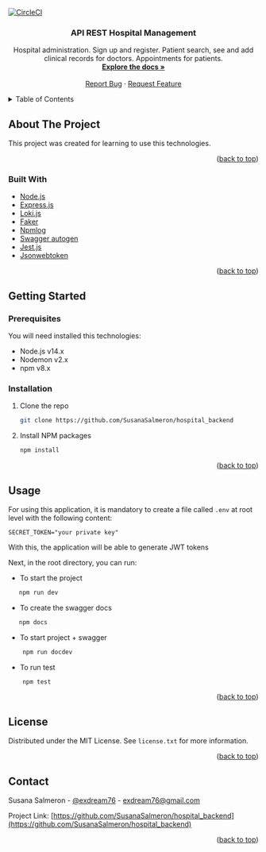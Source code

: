 
[![CircleCI](https://img.shields.io/circleci/build/github/SusanaSalmeron/hospital_backend/testing_circleci_badge)](https://app.circleci.com/pipelines/github/SusanaSalmeron/hospital_backend)

<div align="center">
<h3 align="center">API REST Hospital Management</h3>
<p align="center">
    Hospital administration. Sign up and register. Patient search, see and add clinical records for doctors. Appointments for patients.
    <br />
    <a href="https://github.com/SusanaSalmeron/hospital_backend"><strong>Explore the docs »</strong></a>
    <br />
    <br />
    <a href="https://github.com/SusanaSalmeron/hospital_backend/issues">Report Bug</a>
    ·
    <a href="https://github.com/SusanaSalmeron/hospital_backend/issues">Request Feature</a>
  </p>
</div>
<details>
  <summary>Table of Contents</summary>
  <ol>
    <li>
      <a href="#about-the-project">About The Project</a>
      <ul>
        <li><a href="#built-with">Built With</a></li>
      </ul>
    </li>
    <li>
      <a href="#getting-started">Getting Started</a>
      <ul>
        <li><a href="#prerequisites">Prerequisites</a></li>
        <li><a href="#installation">Installation</a></li>
      </ul>
    </li>
    <li><a href="#usage">Usage</a></li>
    <li><a href="#license">License</a></li>
    <li><a href="#contact">Contact</a></li>
    <li><a href="#acknowledgments">Acknowledgments</a></li>
  </ol>
</details>

## About The Project

This project was created for learning to use this technologies.

<p align="right">(<a href="#top">back to top</a>)</p>

### Built With

* [Node.js](https://nodejs.org/en/)
* [Express.js](https://expressjs.com/)
* [Loki.js](http://techfort.github.io/LokiJS/)
* [Faker](https://www.npmjs.com/package/faker)
* [Npmlog](https://github.com/npm/npmlog#readme)
* [Swagger autogen](https://github.com/davibaltar/swagger-autogen#readmehttps://svelte.dev/)
* [Jest.js](https://jestjs.io/)
* [Jsonwebtoken](https://github.com/auth0/node-jsonwebtoken#readme)


<p align="right">(<a href="#top">back to top</a>)</p>

## Getting Started

### Prerequisites
You will need installed this technologies:

* Node.js v14.x
* Nodemon v2.x
* npm v8.x
  
### Installation


1. Clone the repo
   ```sh
   git clone https://github.com/SusanaSalmeron/hospital_backend
   ```
2. Install NPM packages
   ```sh
   npm install
   ```

<p align="right">(<a href="#top">back to top</a>)</p>

## Usage

For using this application, it is mandatory to create a file called `.env` at root level with the following content:

```
SECRET_TOKEN="your private key"
```
With this, the application will be able to generate JWT tokens

Next, in the root directory, you can run:
* To start the project
```sh
   npm run dev
```

* To create the swagger docs
```sh
   npm docs
```

* To start project + swagger
```sh
    npm run docdev
```

* To run test
```sh
    npm test
```

<p align="right">(<a href="#top">back to top</a>)</p>

## License

Distributed under the MIT License. See `license.txt` for more information.

<p align="right">(<a href="#top">back to top</a>)</p>

## Contact

Susana Salmeron - [@exdream76](https://twitter.com/ExDream76) - exdream76@gmail.com

Project Link: [https://github.com/SusanaSalmeron/hospital_backend](https://github.com/SusanaSalmeron/hospital_backend)

<p align="right">(<a href="#top">back to top</a>)</p>